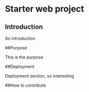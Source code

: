 # Starter web project

## Introduction

An introduction

##Purpose

This is the purpose

##Deployment

Deployment section, so interesting

##How to contribute